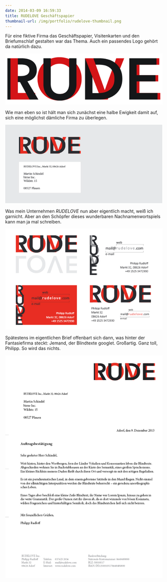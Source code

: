 ```yaml
---
date: 2014-03-09 16:59:33
title: RUDELOVE Geschäftspapier
thumbnail-url: /img/portfolio/rudelove-thumbnail.png
---
```

Für eine fiktive Firma das Geschäftspapier, Visitenkarten und den Briefumschlaf gestalten war das Thema. Auch ein passendes Logo gehört da natürlich dazu.

![RUDELOVE Logo](/img/portfolio/rudelove-logo.png)

Wie man eben so ist hält man sich zunächst eine halbe Ewigkeit damit auf, sich eine möglichst dämliche Firma zu überlegen.

![RUDELOVE Briefbogen](/img/portfolio/rudelove-letterhead.png)

Was mein Unternehmen _RUDELOVE_ nun aber eigentlich macht, weiß ich garnicht. Aber an den Schöpfer dieses wunderbaren Nachnamenwortspiels kann man ja mal schreiben.

![RUDELOVE Visitenkarte](/img/portfolio/rudelove-business-card.png)

Spätestens im eigentlichen Brief offenbart sich dann, was hinter der Fantasiefirma steckt: Jemand, der Blindtexte googlet. Großartig. Ganz toll, Philipp. So wird das nichts.

![RUDELOVE Briefpapier](/img/portfolio/rudelove-stationary.png)
